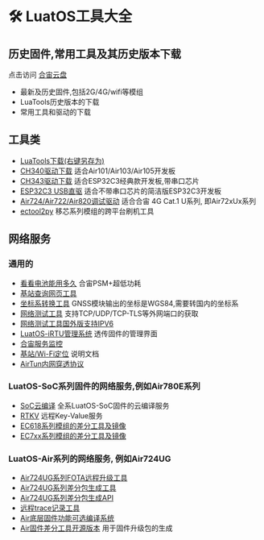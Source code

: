 # 🛠 LuatOS工具大全

## 历史固件,常用工具及其历史版本下载

点击访问 [合宙云盘](https://pan.air32.cn/s/DJTr)

* 最新及历史固件,包括2G/4G/wifi等模组
* LuaTools历史版本的下载
* 常用工具和驱动的下载

## 工具类

* [LuaTools下载(右键另存为)](https://luatos.com/luatools/download/last)
* [CH340驱动下载](https://www.wch.cn/products/ch340.html) 适合Air101/Air103/Air105开发板
* [CH343驱动下载](https://www.wch.cn/products/ch343.html) 适合ESP32C3经典款开发板,带串口芯片
* [ESP32C3 USB直驱](https://docs.espressif.com/projects/esp-idf/zh_CN/latest/esp32c3/api-guides/jtag-debugging/configure-builtin-jtag.html) 适合不带串口芯片的简洁版ESP32C3开发板
* [Air724/Air722/Air820调试驱动](https://doc.openluat.com/wiki/21?wiki_page_id=2070) 适合合宙 4G Cat.1 U系列, 即Air72xUx系列
* [ectool2py](https://gitee.com/openLuat/ectool2py) 移芯系列模组的跨平台刷机工具

## 网络服务

### 通用的

* [看看电池能用多久](/_static/tools/psmplus/index.html) 合宙PSM+超低功耗
* [基站查询网页工具](http://bs.openluat.com)
* [坐标系转换工具](http://old.openluat.com/GPS-Offset.html) GNSS模块输出的坐标是WGS84,需要转国内的坐标系
* [网络测试工具](https://netlab.luatos.com) 支持TCP/UDP/TCP-TLS等外网端口的获取
* [网络测试工具国外版支持IPV6](https://netlab.luatos.org)
* [LuatOS-iRTU管理系统](http://dtu.openluat.com) 透传固件的管理界面
* [合宙服务监控](http://police.openluat.com/)
* [基站/Wi-Fi定位](https://doc.openluat.com/wiki/21?wiki_page_id=1957) 说明文档
* [AirTun内网穿透协议](https://gitee.com/openLuat/luatos-airtun)

### LuatOS-SoC系列固件的网络服务,例如Air780E系列

* [SoC云编译](https://wiki.luatos.com/develop/compile/Cloud_compilation.html) 全系LuatOS-SoC固件的云编译服务
* [RTKV](https://wiki.luatos.com/api/libs/rtkv.html) 远程Key-Value服务
* [EC618系列模组的差分工具及镜像](https://gitee.com/openLuat/luatos-soc-2022/tree/master/tools/dtools)
* [EC7xx系列模组的差分工具及镜像](https://gitee.com/openLuat/luatos-soc-2023/tree/master/tools/dtools)

### LuatOS-Air系列的网络服务, 例如Air724UG

* [Air724UG系列FOTA远程升级工具](https://doc.openluat.com/wiki/21?wiki_page_id=2314)
* [Air724UG系列差分包生成工具](https://doc.openluat.com/wiki/21?wiki_page_id=2314)
* [Air724UG系列差分包生成API](https://doc.openluat.com/wiki/21?wiki_page_id=2314)
* [远程trace记录工具](https://doc.openluat.com/wiki/21?wiki_page_id=1978)
* [Air底层固件功能可选编译系统](https://doc.openluat.com/article/2728)
* [Air固件差分工具开源版本](https://gitee.com/openLuat/web-dtool-service) 用于固件升级包的生成
